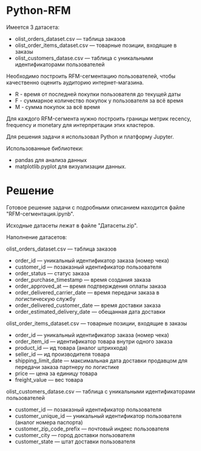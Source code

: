# Python-RFM

Имеется 3 датасета:

- olist_orders_dataset.csv — таблица заказов
- olist_order_items_dataset.csv — товарные позиции, входящие в заказы
- olist_customers_datase.csv — таблица с уникальными идентификаторами пользователей

Необходимо построить RFM-сегментацию пользователей, чтобы качественно оценить аудиторию интернет-магазина.

- R - время от последней покупки пользователя до текущей даты
- F - суммарное количество покупок у пользователя за всё время
- M - сумма покупок за всё время

Для каждого RFM-сегмента нужно построить границы метрик recency, frequency и monetary для интерпретации этих кластеров.

Для решения задачи я использовал Python и платформу Jupyter.

Использованные библиотеки:

- pandas для анализа данных
- matplotlib.pyplot для визуализации данных.

# Решение

Готовое решение задачи с подробными описанием находится файле "RFM-сегментация.ipynb".

Исходные датасеты лежат в файле "Датасеты.zip".

Наполнение датасетов:

olist_orders_dataset.csv —  таблица заказов
- order_id —  уникальный идентификатор заказа (номер чека)
- customer_id —  позаказный идентификатор пользователя
- order_status —  статус заказа
- order_purchase_timestamp —  время создания заказа
- order_approved_at —  время подтверждения оплаты заказа
- order_delivered_carrier_date —  время передачи заказа в логистическую службу
- order_delivered_customer_date —  время доставки заказа
- order_estimated_delivery_date —  обещанная дата доставки

olist_order_items_dataset.csv —  товарные позиции, входящие в заказы
- order_id —  уникальный идентификатор заказа (номер чека)
- order_item_id —  идентификатор товара внутри одного заказа
- product_id —  ид товара (аналог штрихкода)
- seller_id — ид производителя товара
- shipping_limit_date —  максимальная дата доставки продавцом для передачи заказа партнеру по логистике
- price —  цена за единицу товара
- freight_value —  вес товара

olist_customers_datase.csv — таблица с уникальными идентификаторами пользователей
- customer_id — позаказный идентификатор пользователя
- customer_unique_id —  уникальный идентификатор пользователя  (аналог номера паспорта)
- customer_zip_code_prefix —  почтовый индекс пользователя
- customer_city —  город доставки пользователя
- customer_state —  штат доставки пользователя
